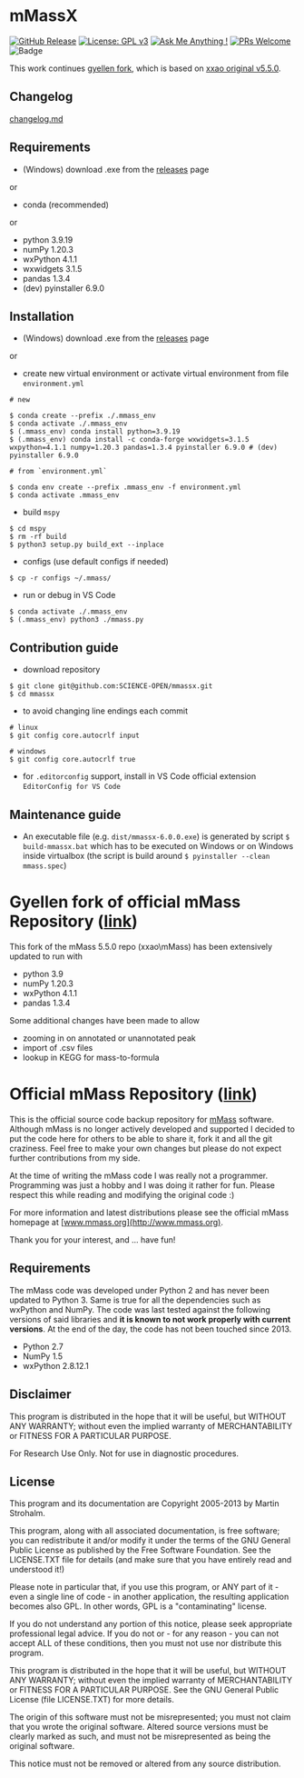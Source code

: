 # mMassX

[![GitHub Release](https://img.shields.io/github/release/science-open/mmassx.svg?style=flat)](https://github.com/SCIENCE-OPEN/mmassx/releases)
[![License: GPL v3](https://img.shields.io/badge/License-GPLv3-blue.svg)](https://www.gnu.org/licenses/old-licenses/gpl-3.0.en.html)
[![Ask Me Anything !](https://img.shields.io/badge/Ask%20about-anything-1abc9c.svg)](https://github.com/asus-linux-drivers/asus-numberpad-driver/issues/new/choose)
[![PRs Welcome](https://img.shields.io/badge/PRs-welcome-brightgreen.svg?style=flat-square)](http://makeapullrequest.com)
![Badge](https://hitscounter.dev/api/hit?url=https%3A%2F%2Fgithub.com%2Fscience-open%2Fmmassx&label=Visitors&icon=suit-heart-fill&color=%23e35d6a)

This work continues [gyellen fork](https://github.com/gyellen/mMass), which is based on [xxao original v5.5.0](https://github.com/xxao/mMass).

## Changelog

[changelog.md](changelog.md)

## Requirements

- (Windows) download .exe from the [releases](https://github.com/SCIENCE-OPEN/mmassx/releases) page

or 

- conda (recommended)

or

- python 3.9.19
- numPy 1.20.3
- wxPython 4.1.1
- wxwidgets 3.1.5
- pandas 1.3.4
- (dev) pyinstaller 6.9.0

## Installation

- (Windows) download .exe from the [releases](https://github.com/SCIENCE-OPEN/mmassx/releases) page

or 
- create new virtual environment or activate virtual environment from file `environment.yml`

```
# new

$ conda create --prefix ./.mmass_env
$ conda activate ./.mmass_env
$ (.mmass_env) conda install python=3.9.19
$ (.mmass_env) conda install -c conda-forge wxwidgets=3.1.5 wxpython=4.1.1 numpy=1.20.3 pandas=1.3.4 pyinstaller 6.9.0 # (dev) pyinstaller 6.9.0
```

```
# from `environment.yml`

$ conda env create --prefix .mmass_env -f environment.yml
$ conda activate .mmass_env
```

- build `mspy`

```
$ cd mspy
$ rm -rf build
$ python3 setup.py build_ext --inplace
```

- configs (use default configs if needed)

```
$ cp -r configs ~/.mmass/
```

- run or debug in VS Code

```
$ conda activate ./.mmass_env
$ (.mmass_env) python3 ./mmass.py
```

## Contribution guide

- download repository

```
$ git clone git@github.com:SCIENCE-OPEN/mmassx.git
$ cd mmassx
```

- to avoid changing line endings each commit

```
# linux
$ git config core.autocrlf input

# windows
$ git config core.autocrlf true
```

- for `.editorconfig` support, install in VS Code official extension `EditorConfig for VS Code`

## Maintenance guide

- An executable file (e.g. `dist/mmassx-6.0.0.exe`) is generated by script `$ build-mmassx.bat` which has to be executed on Windows or on Windows inside virtualbox (the script is build around `$ pyinstaller --clean mmass.spec`)


# Gyellen fork of official mMass Repository ([link](https://github.com/gyellen/mMass))

This fork of the mMass 5.5.0 repo (xxao\\mMass) has been extensively updated to run with
- python 3.9
- numPy 1.20.3
- wxPython 4.1.1
- pandas 1.3.4

Some additional changes have been made to allow
- zooming in on annotated or unannotated peak
- import of .csv files
- lookup in KEGG for mass-to-formula

# Official mMass Repository ([link](https://github.com/xxao/mMass))

This is the official source code backup repository for
[mMass](http://www.mmass.org) software. Although mMass is no longer actively
developed and supported I decided to put the code here for others to be able
to share it, fork it and all the git craziness. Feel free to make your own
changes but please do not expect further contributions from my side.

At the time of writing the mMass code I was really not a programmer.
Programming was just a hobby and I was doing it rather for fun. Please respect
this while reading and modifying the original code :)

For more information and latest distributions please see the official mMass
homepage at [www.mmass.org](http://www.mmass.org).

Thank you for your interest, and ... have fun!


## Requirements

The mMass code was developed under Python 2 and has never been updated to
Python 3. Same is true for all the dependencies such as wxPython and NumPy.
The code was last tested against the following versions of said libraries
and **it is known to not work properly with current versions**. At the end
of the day, the code has not been touched since 2013.

- Python 2.7
- NumPy 1.5
- wxPython 2.8.12.1


## Disclaimer

This program is distributed in the hope that it will be useful, but WITHOUT
ANY WARRANTY; without even the implied warranty of MERCHANTABILITY or FITNESS
FOR A PARTICULAR PURPOSE.

For Research Use Only. Not for use in diagnostic procedures.



## License

This program and its documentation are Copyright 2005-2013 by Martin Strohalm.

This program, along with all associated documentation, is free software;
you can redistribute it and/or modify it under the terms of the GNU General
Public License as published by the Free Software Foundation.
See the LICENSE.TXT file for details (and make sure that you have entirely
read and understood it!)

Please note in particular that, if you use this program, or ANY part of
it - even a single line of code - in another application, the resulting
application becomes also GPL. In other words, GPL is a "contaminating" license.

If you do not understand any portion of this notice, please seek appropriate
professional legal advice. If you do not or - for any reason - you can not
accept ALL of these conditions, then you must not use nor distribute this
program.

This program is distributed in the hope that it will be useful, but WITHOUT
ANY WARRANTY; without even the implied warranty of MERCHANTABILITY or
FITNESS FOR A PARTICULAR PURPOSE.  See the GNU General Public License
(file LICENSE.TXT) for more details.

The origin of this software must not be misrepresented; you must not claim
that you wrote the original software. Altered source versions must be clearly
marked as such, and must not be misrepresented as being the original software.

This notice must not be removed or altered from any source distribution.
